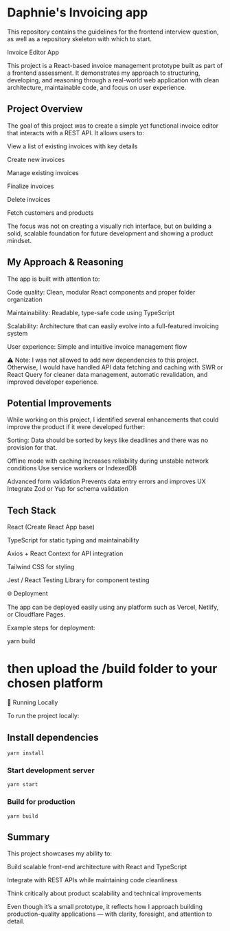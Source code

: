 # Daphnie's Invoicing app

This repository contains the guidelines for the frontend interview question, as well as a repository skeleton with which to start.

Invoice Editor App

This project is a React-based invoice management prototype built as part of a frontend assessment. It demonstrates my approach to structuring, developing, and reasoning through a real-world web application with clean architecture, maintainable code, and focus on user experience.

## Project Overview

The goal of this project was to create a simple yet functional invoice editor that interacts with a REST API.
It allows users to:

View a list of existing invoices with key details

Create new invoices

Manage existing invoices

Finalize invoices

Delete invoices

Fetch customers and products

The focus was not on creating a visually rich interface, but on building a solid, scalable foundation for future development and showing a product mindset.

## My Approach & Reasoning

The app is built with attention to:

Code quality: Clean, modular React components and proper folder organization

Maintainability: Readable, type-safe code using TypeScript

Scalability: Architecture that can easily evolve into a full-featured invoicing system

User experience: Simple and intuitive invoice management flow

⚠️ Note: I was not allowed to add new dependencies to this project.
Otherwise, I would have handled API data fetching and caching with SWR or React Query for cleaner data management, automatic revalidation, and improved developer experience.

## Potential Improvements

While working on this project, I identified several enhancements that could improve the product if it were developed further:

Sorting: Data should be sorted by keys like deadlines and there was no provision for that.

Offline mode with caching	Increases reliability during unstable network conditions	Use service workers or IndexedDB

Advanced form validation	Prevents data entry errors and improves UX	Integrate Zod or Yup for schema validation




## Tech Stack

React (Create React App base)

TypeScript for static typing and maintainability

Axios + React Context for API integration

Tailwind CSS for styling

Jest / React Testing Library for component testing

🌐 Deployment

The app can be deployed easily using any platform such as Vercel, Netlify, or Cloudflare Pages.

Example steps for deployment:

yarn build
# then upload the /build folder to your chosen platform

🧩 Running Locally

To run the project locally:


## Install dependencies
```
yarn install
```

### Start development server
```
yarn start
```

### Build for production
```
yarn build
```

## Summary

This project showcases my ability to:

Build scalable front-end architecture with React and TypeScript

Integrate with REST APIs while maintaining code cleanliness

Think critically about product scalability and technical improvements

Even though it’s a small prototype, it reflects how I approach building production-quality applications — with clarity, foresight, and attention to detail.